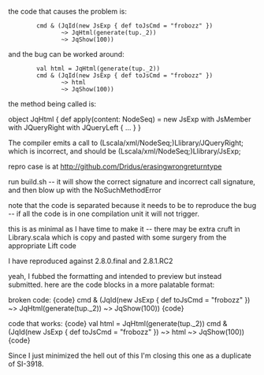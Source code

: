 the code that causes the problem is:

            cmd & (JqId(new JsExp { def toJsCmd = "frobozz" })
                   ~> JqHtml(generate(tup._2))
                   ~> JqShow(100))

and the bug can be worked around:

            val html = JqHtml(generate(tup._2))
            cmd & (JqId(new JsExp { def toJsCmd = "frobozz" })
                   ~> html
                   ~> JqShow(100))

the method being called is:

  object JqHtml {
    def apply(content: NodeSeq) = new JsExp with JsMember with JQueryRight with JQueryLeft {
       ...
    }
 }

The compiler emits a call to  (Lscala/xml/NodeSeq;)Llibrary/JQueryRight;
which is incorrect, and should be (Lscala/xml/NodeSeq;)Llibrary/JsExp;

repro case is at http://github.com/Dridus/erasingwrongreturntype

run build.sh -- it will show the correct signature and incorrect call signature, and then blow up with the NoSuchMethodError

note that the code is separated because it needs to be to reproduce the bug -- if all the code is in one compilation unit it will not trigger.

this is as minimal as I have time to make it -- there may be extra cruft in Library.scala which is copy and pasted with some surgery from the appropriate Lift code

I have reproduced against 2.8.0.final and 2.8.1.RC2


yeah, I fubbed the formatting and intended to preview but instead submitted. here are the code blocks in a more palatable format:

broken code:
{code}
            cmd & (JqId(new JsExp { def toJsCmd = "frobozz" })
                   ~> JqHtml(generate(tup._2))
                   ~> JqShow(100))
{code}

code that works:
{code}
            val html = JqHtml(generate(tup._2))
            cmd & (JqId(new JsExp { def toJsCmd = "frobozz" })
                   ~> html
                   ~> JqShow(100))
{code}

Since I just minimized the hell out of this I'm closing this one as a duplicate of SI-3918.
